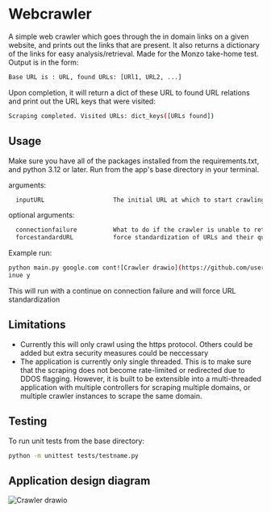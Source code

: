 # Webcrawler
A simple web crawler which goes through the in domain links on a given website, and prints out the links that are present. It also returns a dictionary of the links for easy analysis/retrieval. Made for the Monzo take-home test.
Output is in the form:
```bash
Base URL is : URL, found URLs: [URl1, URL2, ...]
```
Upon completion, it will return a dict of these URL to found URL relations and print out the URL keys that were visited:
```bash
Scraping completed. Visited URLs: dict_keys([URLs found])
```

## Usage
Make sure you have all of the packages installed from the requirements.txt, and python 3.12 or later.
Run from the app's base directory in your terminal.

arguments:
```bash
  inputURL                   The initial URL at which to start crawling. Format must be https://domain.com or domain.com
```
optional arguments:
```bash
  connectionfailure          What to do if the crawler is unable to retrieve a URL, continue to pass on to other URLs in the queue, stop to terminate with an error
  forcestandardURL           force standardization of URLs and their query parameters to avoid revisiting pages, y/n
```
Example run:
  ```bash
  python main.py google.com cont![Crawler drawio](https://github.com/user-attachments/assets/16a369e1-c45e-412c-a27b-f7fc591894df)
inue y
  ```
  This will run with a continue on connection failure and will force URL standardization
  

## Limitations

- Currently this will only crawl using the https protocol. Others could be added but extra security measures could be neccessary
- The application is currently only single threaded. This is to make sure that the scraping does not become rate-limited or redirected due to DDOS flagging. However, it is built to be extensible into a multi-threaded application with multiple controllers for scraping multiple domains, or multiple crawler instances to scrape the same domain.

## Testing
To run unit tests from the base directory:
  ```bash
  python -m unittest tests/testname.py
  ```
## Application design diagram
![Crawler drawio](https://github.com/user-attachments/assets/5477c27b-da38-4343-9b93-0e4cc8805b81)
